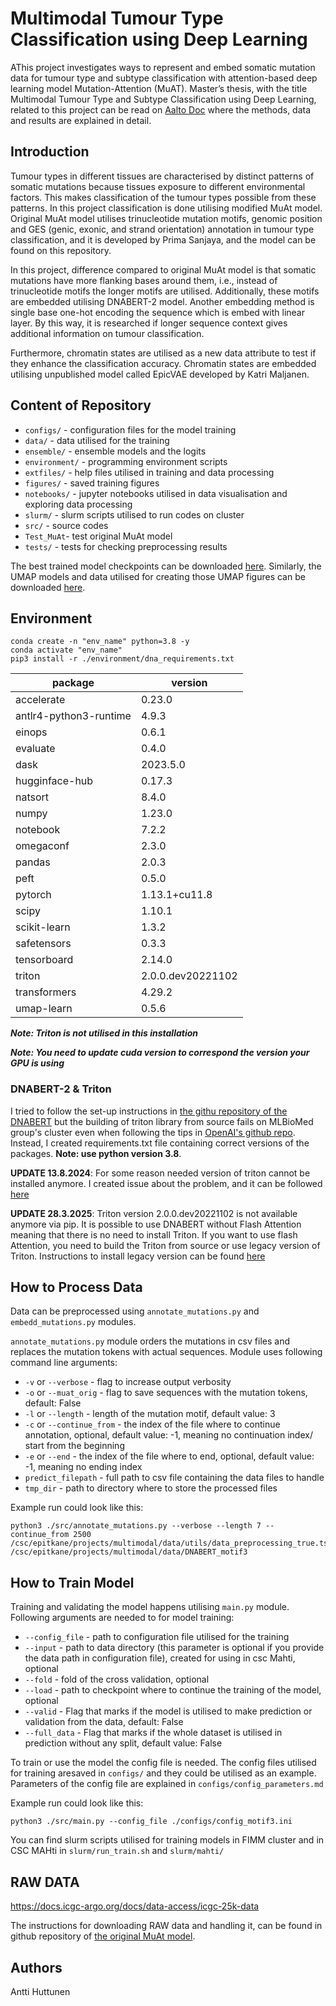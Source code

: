 # Multimodal Tumour Type Classification using Deep Learning

AThis project investigates ways to represent and embed somatic mutation data for tumour type and subtype classification with attention-based deep learning model Mutation-Attention (MuAT). Master’s thesis, with the title Multimodal Tumour Type and Subtype Classification using Deep Learning, related to this project can be read on [Aalto Doc](https://urn.fi/URN:NBN:fi:aalto-202503172818) where the methods, data and results are explained in detail. 

## Introduction 

Tumour types in different tissues are characterised by distinct patterns of somatic mutations because tissues exposure to different environmental factors. This makes classification of the tumour types possible from these patterns. In this project classification is done utilising modified MuAt model. Original MuAt model utilises trinucleotide mutation motifs, genomic position and GES (genic, exonic, and strand orientation) annotation in tumour type classification, and it is developed by Prima Sanjaya, and the model can be found on this repository. 

In this project, difference compared to original MuAt model is that somatic mutations have more flanking bases around them, i.e., instead of trinucleotide motifs the longer motifs are utilised. Additionally, these motifs are embedded utilising DNABERT-2 model. Another embedding method is single base one-hot encoding the sequence which is embed with linear layer. By this way, it is researched if longer sequence context gives additional information on tumour classification.  

Furthermore, chromatin states are utilised as a new data attribute to test if they enhance the classification accuracy. Chromatin states are embedded utilising unpublished model called EpicVAE developed by Katri Maljanen. 

## Content of Repository 

- `configs/` - configuration files for the model training    
- `data/` - data utilised for the training    
- `ensemble/` - ensemble models and the logits     
- `environment/` - programming environment scripts   
- `extfiles/` - help files utilised in training and data processing 
- `figures/` - saved training figures
- `notebooks/` - jupyter notebooks utilised in data visualisation and exploring data processing
- `slurm/` - slurm scripts utilised to run codes on cluster  
- `src/` - source codes
- `Test_MuAt`- test original MuAt model
- `tests/` - tests for checking preprocessing results 


The best trained model checkpoints can be downloaded [here](https://docs.google.com/uc?export=download&id=1ImgeC_d0A5xcFCD24-zQ51JwS8IDu7N7). Similarly, the UMAP models and data utilised for creating those UMAP figures can be downloaded [here](https://docs.google.com/uc?export=download&id=1hvwyC16iDkNwbIHxHq-UIPpV5EqrW_41).

## Environment 

```
conda create -n "env_name" python=3.8 -y
conda activate "env_name"
pip3 install -r ./environment/dna_requirements.txt
```

| package | version |
| ------- | ------- |
| accelerate | 0.23.0 |
| antlr4-python3-runtime | 4.9.3 |
| einops | 0.6.1 |
| evaluate | 0.4.0 |
| dask | 2023.5.0 |
| hugginface-hub | 0.17.3 |
| natsort | 8.4.0 |
| numpy | 1.23.0 |
| notebook | 7.2.2 |
| omegaconf | 2.3.0 |
| pandas | 2.0.3 |
| peft | 0.5.0 |
| pytorch | 1.13.1+cu11.8 |
| scipy | 1.10.1 |
| scikit-learn | 1.3.2 |
| safetensors | 0.3.3 |
| tensorboard |2.14.0 |
| triton | 2.0.0.dev20221102 |
| transformers | 4.29.2 |
| umap-learn | 0.5.6 |

***Note: Triton is not utilised in this installation***

***Note: You need to update cuda version to correspond the version your GPU is using*** 

### DNABERT-2 & Triton

I tried to follow the set-up instructions in [the githu repository of the DNABERT](https://github.com/MAGICS-LAB/DNABERT_2?tab=readme-ov-file#3-setup-environment) but the building of triton library from source fails on MLBioMed group's cluster even when following the tips in [OpenAI's github repo](https://github.com/triton-lang/triton). Instead, I created requirements.txt file containing correct versions of the packages. **Note: use python version 3.8**.

**UPDATE 13.8.2024**: For some reason needed version of triton cannot be installed anymore. I created issue about the problem, and it can be followed [here](https://github.com/triton-lang/triton/issues/4511)

**UPDATE 28.3.2025**: Triton version 2.0.0.dev20221102 is not available anymore via pip. It is possible to use DNABERT without Flash Attention meaning that there is no need to install Triton. If you want to use flash Attention, you need to build the Triton from source or use legacy version of Triton. Instructions to install legacy version can be found [here](https://github.com/triton-lang/triton/issues/4511#issuecomment-2620936023) 

## How to Process Data

Data can be preprocessed using `annotate_mutations.py` and `embedd_mutations.py` modules. 

`annotate_mutations.py` module orders the mutations in csv files and replaces the mutation tokens with actual sequences. Module uses following command line arguments:

- `-v` or `--verbose` - flag to increase output verbosity
- `-o` or `--muat_orig` - flag to save sequences with the mutation tokens, default: False
- `-l` or `--length` - length of the mutation motif, default value: 3
- `-c` or `--continue_from` - the index of the file where to continue annotation, optional, default value: -1, meaning no continuation index/ start from the beginning 
- `-e` or `--end` - the index of the file where to end, optional, default value: -1, meaning no ending index
- `predict_filepath` - full path to csv file containing the data files to handle
- `tmp_dir` - path to directory where to store the processed files

Example run could look like this:

```
python3 ./src/annotate_mutations.py --verbose --length 7 --continue_from 2500 /csc/epitkane/projects/multimodal/data/utils/data_preprocessing_true.tsv.gz /csc/epitkane/projects/multimodal/data/DNABERT_motif3
```


## How to Train Model

Training and validating the model happens utilising `main.py` module. Following arguments are needed to for model training:

- `--config_file` - path to configuration file utilised for the training
- `--input` - path to data directory (this parameter is optional if you provide the data path in configuration file), created for using in csc Mahti, optional
- `--fold` - fold of the cross validation, optional
- `--load` - path to checkpoint where to continue the training of the model, optional
- `--valid` - Flag that marks if the model is utilised to make prediction or validation from the data, default: False
- `--full_data` - Flag that marks if the whole dataset is utilised in prediction without any split, default value: False

To train or use the model the config file is needed. The config files utilised for training aresaved in `configs/` and they could be utilised as an example. Parameters of the config file are explained in `configs/config_parameters.md`

Example run could look like this:

```
python3 ./src/main.py --config_file ./configs/config_motif3.ini
```
You can find slurm scripts utilised for training models in FIMM cluster and in CSC MAHti in `slurm/run_train.sh` and `slurm/mahti/`

## RAW DATA
https://docs.icgc-argo.org/docs/data-access/icgc-25k-data

The instructions for downloading RAW data and handling it, can be found in github repository of [the original MuAt model](https://github.com/primasanjaya/muat-github/blob/master/README_training.md). 

## Authors 
Antti Huttunen


